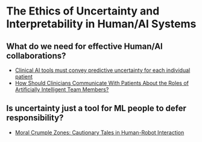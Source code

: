 # The Ethics of Uncertainty and Interpretability in Human/AI Systems



## What do we need for effective Human/AI collaborations?

* [Clinical AI tools must convey predictive uncertainty for each individual patient](https://www.nature.com/articles/s41591-023-02562-7)
* [How Should Clinicians Communicate With Patients About the Roles of Artificially Intelligent Team Members?](https://journalofethics.ama-assn.org/article/how-should-clinicians-communicate-patients-about-roles-artificially-intelligent-team-members/2019-02)

 


## Is uncertainty just a tool for ML people to defer responsibility?


* [Moral Crumple Zones: Cautionary Tales in Human-Robot Interaction](https://papers.ssrn.com/sol3/papers.cfm?abstract_id=2757236)
